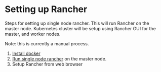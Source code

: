 # Setting up Rancher

Steps for setting up single node rancher. This will run Rancher on the master node. Kubernetes cluster will be setup using Rancher GUI for the master, and worker nodes.

Note: this is currently a manual process.

1. [Install docker](https://docs.docker.com/engine/install/ubuntu/)
2. [Run single node rancher](https://rancher.com/docs/rancher/v2.5/en/installation/other-installation-methods/single-node-docker/#option-a-default-rancher-generated-self-signed-certificate) on the master node.
3. Setup Rancher from web browser
